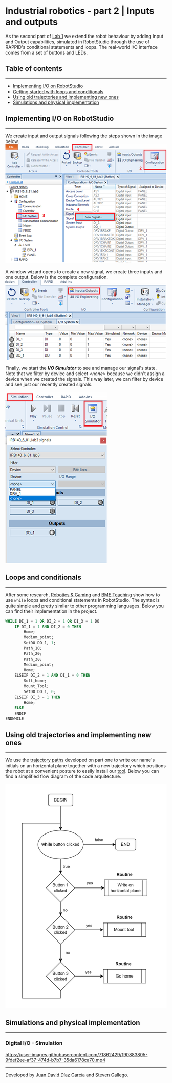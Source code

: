# Industrial robotics - part 2 | Inputs and outputs

As the second part of [Lab 1](../lab1/README.md) we extend the robot behaviour by adding Input and Output capabilities, simulated in RobotStudio through the use of RAPPID's conditional statements and loops. The real-world I/O interface comes from a set of buttons and LEDs.

## Table of contents
___
- [Implementing I/O on RobotStudio](#implementing-io-on-robotstudio)
- [Getting started with loops and conditionals](#getting-started-with-loops-and-conditionals)
- [Using old trajectories and implementing new ones](#using-old-trajectories-and-implementing-new-ones)
- [Simulations and physical implementation](#simulations-and-physical-implementation)

## Implementing I/O on RobotStudio
___
<!-- Briefly describe how to create the `input` and `output` signals in RobotStudio. -->
We create input and output signals following the steps shown in the image below.
![Creating - IOs](/lab3/images/Creating_IOs.png)

A window wizard opens to create a new signal, we create three inputs and one output. Below is the complete configuration. 
![Created signals](/lab3/images/Created_signals.png)

Finally, we start the ***I/O Simulator*** to see and manage our signal's state. Note that we filter by device and select *\<none>* because we didn't assign a device when we created the signals. This way later, we can filter by device and see just our recently created signals.

![IO Simulator](/lab3/images/IO_simulator.png)

## Loops and conditionals
___
After some research, [Robotics & Gaming](https://www.youtube.com/watch?v=kRuSMqpowLU) and [BME Teaching](https://www.youtube.com/watch?v=Z6foYAlgE8A) show how to use `while` loops and conditional statements in RobotStudio. The syntax is quite simple and pretty similar to other programming languages. Below you can find their implementation in the project.

```SQL
WHILE DI_1 = 1 OR DI_2 = 1 OR DI_3 = 1 DO
    IF DI_1 = 1 AND DI_2 = 0 THEN
        Home;
        Medium_point;
        SetDO DO_1, 1;
        Path_10;
        Path_20;
        Path_30;
        Medium_point;
        Home;
    ELSEIF DI_2 = 1 AND DI_1 = 0 THEN
        Soft_home;
        Mount_Tool;
        SetDO DO_1, 0;
    ELSEIF DI_3 = 1 THEN
        Home;
    ELSE
    ENDIF
ENDWHILE
```

## Using old trajectories and implementing new ones
___
We use the [trajectory paths](../lab1/RobotStudio%20modules/hor_plane/Module1.mod) developed on part one to write our name's initials on an horizontal plane together with a new trajectory which positions the robot at a convenient posture to easily install our [tool](../lab1/CADs/SATs/ToolM.sat). Below you can find a simplified flow diagram of the code arquitecture.

![Code flow diagram](/lab3/images/code_flow_diagram.png)

## Simulations and physical implementation
___

### Digital I/O - Simulation

https://user-images.githubusercontent.com/71862429/190883805-9fdef2ee-af37-474d-b7b7-35da6178ca70.mp4


___

Developed by
[Juan David Díaz García](https://github.com/D4vidDG) and [Steven Gallego](https://github.com/jhairssteven).
